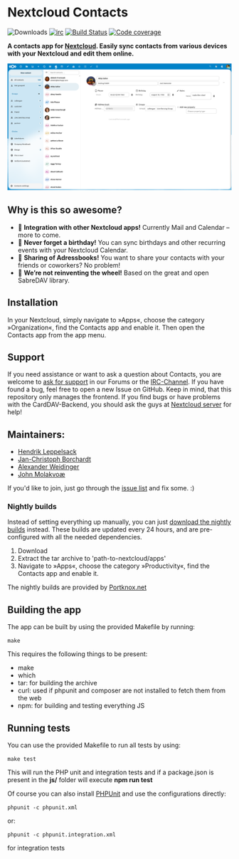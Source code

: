 # Nextcloud Contacts

![Downloads](https://img.shields.io/github/downloads/nextcloud/contacts/total.svg)
[![irc](https://img.shields.io/badge/IRC-%23nextcloud--contacts%20on%20freenode-blue.svg)](https://webchat.freenode.net/?channels=nextcloud-contacts)
[![Build Status](https://travis-ci.org/nextcloud/contacts.svg?branch=master)](https://travis-ci.org/nextcloud/contacts)
[![Code coverage](https://img.shields.io/codecov/c/github/nextcloud/contacts.svg?maxAge=2592000)](https://codecov.io/gh/nextcloud/contacts/)

**A contacts app for [Nextcloud](https://nextcloud.com). Easily sync contacts from various devices with your Nextcloud and edit them online.**

![](https://raw.githubusercontent.com/nextcloud/screenshots/master/apps/Contacts/contacts.png)

## Why is this so awesome?

* :rocket: **Integration with other Nextcloud apps!** Currently Mail and Calendar – more to come.
* :tada: **Never forget a birthday!** You can sync birthdays and other recurring events with your Nextcloud Calendar.
* :busts_in_silhouette: **Sharing of Adressbooks!** You want to share your contacts with your friends or coworkers? No problem!
* :see_no_evil: **We’re not reinventing the wheel!** Based on the great and open SabreDAV library.

## Installation

In your Nextcloud, simply navigate to »Apps«, choose the category »Organization«, find the Contacts app and enable it.
Then open the Contacts app from the app menu.

## Support

If you need assistance or want to ask a question about Contacts, you are welcome to [ask for support](https://help.nextcloud.com) in our Forums or the [IRC-Channel](https://webchat.freenode.net/?channels=nextcloud-contacts). If you have found a bug, feel free to open a new Issue on GitHub. Keep in mind, that this repository only manages the frontend. If you find bugs or have problems with the CardDAV-Backend, you should ask the guys at [Nextcloud server](https://github.com/nextcloud/server) for help!

## Maintainers:

- [Hendrik Leppelsack](https://github.com/Henni)
- [Jan-Christoph Borchardt](https://github.com/jancborchardt)
- [Alexander Weidinger](https://github.com/irgendwie)
- [John Molakvoæ](https://github.com/skjnldsv)

If you'd like to join, just go through the [issue list](https://github.com/nextcloud/contacts/issues) and fix some. :)

### Nightly builds

Instead of setting everything up manually, you can just [download the nightly builds](https://nightly.portknox.net/contacts/?C=M;O=D) instead. These builds are updated every 24 hours, and are pre-configured with all the needed dependencies.

1. Download
2. Extract the tar archive to 'path-to-nextcloud/apps'
3. Navigate to »Apps«, choose the category »Productivity«, find the Contacts app and enable it.

The nightly builds are provided by [Portknox.net](https://portknox.net)

## Building the app

The app can be built by using the provided Makefile by running:

    make

This requires the following things to be present:
* make
* which
* tar: for building the archive
* curl: used if phpunit and composer are not installed to fetch them from the web
* npm: for building and testing everything JS

## Running tests
You can use the provided Makefile to run all tests by using:

    make test

This will run the PHP unit and integration tests and if a package.json is present in the **js/** folder will execute **npm run test**

Of course you can also install [PHPUnit](http://phpunit.de/getting-started.html) and use the configurations directly:

    phpunit -c phpunit.xml

or:

    phpunit -c phpunit.integration.xml

for integration tests
